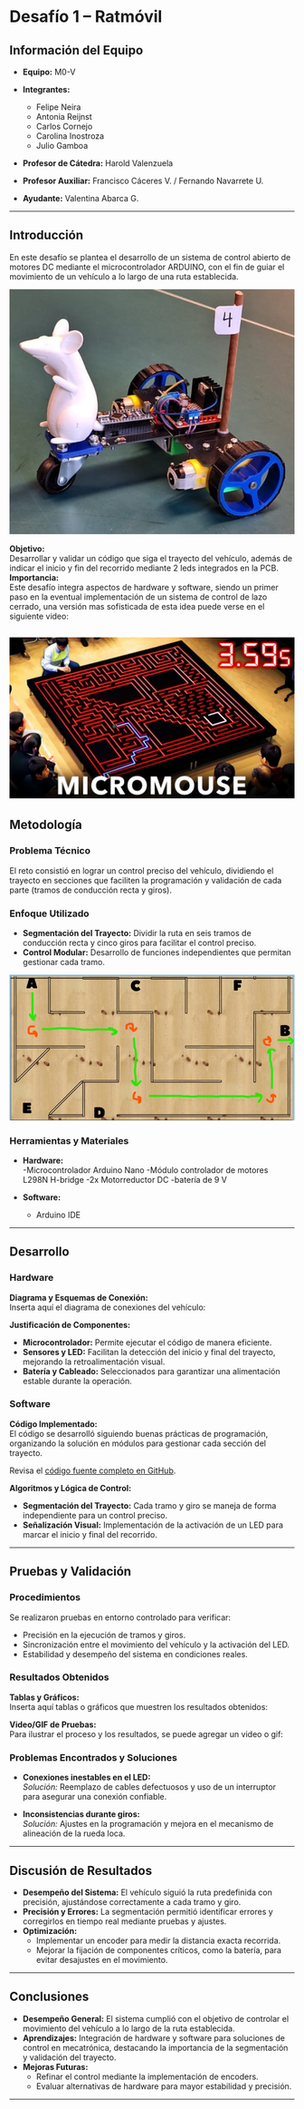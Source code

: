 # Desafío 1 – Ratmóvil 

## Información del Equipo

- **Equipo:** M0-V
- **Integrantes:**  
  - Felipe Neira  
  - Antonia Reijnst  
  - Carlos Cornejo  
  - Carolina Inostroza  
  - Julio Gamboa  

- **Profesor de Cátedra:** Harold Valenzuela  
- **Profesor Auxiliar:** Francisco Cáceres V. / Fernando Navarrete U.  
- **Ayudante:** Valentina Abarca G.


---

## Introducción

En este desafío se plantea el desarrollo de un sistema de control abierto de motores DC mediante el microcontrolador ARDUINO, con el fin de guiar el movimiento de un vehículo a lo largo de una ruta establecida.  

![Fast & Rats](A.jpg)

**Objetivo:**  
Desarrollar y validar un código que siga el trayecto del vehículo, además de indicar el inicio y fin del recorrido mediante 2 leds integrados en la PCB.
**Importancia:**  
Este desafío integra aspectos de hardware y software, siendo un primer paso en la eventual implementación de un sistema de control de lazo cerrado, una versión mas sofisticada de esta idea puede verse en el siguiente video:

[![Texto alternativo](B.jpg)](https://www.youtube.com/watch?v=ZMQbHMgK2rw)
---

## Metodología

### Problema Técnico

El reto consistió en lograr un control preciso del vehículo, dividiendo el trayecto en secciones que faciliten la programación y validación de cada parte (tramos de conducción recta y giros).


### Enfoque Utilizado

- **Segmentación del Trayecto:** Dividir la ruta en seis tramos de conducción recta y cinco giros para facilitar el control preciso.
- **Control Modular:** Desarrollo de funciones independientes que permitan gestionar cada tramo.

![Ruta](C.png)

### Herramientas y Materiales

- **Hardware:**  
  -Microcontrolador Arduino Nano
  -Módulo controlador de motores L298N H-bridge
  -2x Motorreductor DC
  -batería de 9 V


- **Software:**  
  - Arduino IDE


---

## Desarrollo

### Hardware

**Diagrama y Esquemas de Conexión:**  
Inserta aquí el diagrama de conexiones del vehículo:


**Justificación de Componentes:**  
- **Microcontrolador:** Permite ejecutar el código de manera eficiente.  
- **Sensores y LED:** Facilitan la detección del inicio y final del trayecto, mejorando la retroalimentación visual.  
- **Batería y Cableado:** Seleccionados para garantizar una alimentación estable durante la operación.

### Software

**Código Implementado:**  
El código se desarrolló siguiendo buenas prácticas de programación, organizando la solución en módulos para gestionar cada sección del trayecto.

Revisa el [código fuente completo en GitHub](https://github.com/CarlosCornejoM/Desafio-1-M0-V).

**Algoritmos y Lógica de Control:**  
- **Segmentación del Trayecto:** Cada tramo y giro se maneja de forma independiente para un control preciso.  
- **Señalización Visual:** Implementación de la activación de un LED para marcar el inicio y final del recorrido.

---

## Pruebas y Validación

### Procedimientos

Se realizaron pruebas en entorno controlado para verificar:

- Precisión en la ejecución de tramos y giros.
- Sincronización entre el movimiento del vehículo y la activación del LED.
- Estabilidad y desempeño del sistema en condiciones reales.

### Resultados Obtenidos

**Tablas y Gráficos:**  
Inserta aquí tablas o gráficos que muestren los resultados obtenidos:


**Video/GIF de Pruebas:**  
Para ilustrar el proceso y los resultados, se puede agregar un video o gif:


### Problemas Encontrados y Soluciones

- **Conexiones inestables en el LED:**  
  *Solución:* Reemplazo de cables defectuosos y uso de un interruptor para asegurar una conexión confiable.

- **Inconsistencias durante giros:**  
  *Solución:* Ajustes en la programación y mejora en el mecanismo de alineación de la rueda loca.

---

## Discusión de Resultados

- **Desempeño del Sistema:** El vehículo siguió la ruta predefinida con precisión, ajustándose correctamente a cada tramo y giro.  
- **Precisión y Errores:** La segmentación permitió identificar errores y corregirlos en tiempo real mediante pruebas y ajustes.  
- **Optimización:**  
  - Implementar un encoder para medir la distancia exacta recorrida.
  - Mejorar la fijación de componentes críticos, como la batería, para evitar desajustes en el movimiento.

---

## Conclusiones

- **Desempeño General:** El sistema cumplió con el objetivo de controlar el movimiento del vehículo a lo largo de la ruta establecida.  
- **Aprendizajes:** Integración de hardware y software para soluciones de control en mecatrónica, destacando la importancia de la segmentación y validación del trayecto.  
- **Mejoras Futuras:**  
  - Refinar el control mediante la implementación de encoders.
  - Evaluar alternativas de hardware para mayor estabilidad y precisión.

---

